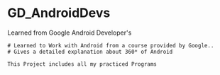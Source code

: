 # GD_AndroidDevs
Learned from Google Android Developer's

    # Learned to Work with Android from a course provided by Google..
    # Gives a detailed explanation about 360* of Android
    
    This Project includes all my practiced Programs
